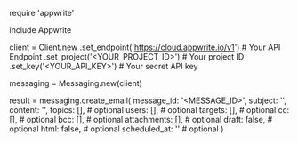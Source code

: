 require 'appwrite'

include Appwrite

client = Client.new
    .set_endpoint('https://cloud.appwrite.io/v1') # Your API Endpoint
    .set_project('&lt;YOUR_PROJECT_ID&gt;') # Your project ID
    .set_key('&lt;YOUR_API_KEY&gt;') # Your secret API key

messaging = Messaging.new(client)

result = messaging.create_email(
    message_id: '<MESSAGE_ID>',
    subject: '<SUBJECT>',
    content: '<CONTENT>',
    topics: [], # optional
    users: [], # optional
    targets: [], # optional
    cc: [], # optional
    bcc: [], # optional
    attachments: [], # optional
    draft: false, # optional
    html: false, # optional
    scheduled_at: '' # optional
)
